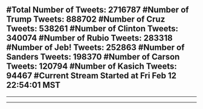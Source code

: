 #Total Number of Tweets: 2716787 
#Number of Trump Tweets: 888702
#Number of Cruz Tweets: 538261
#Number of Clinton Tweets: 340074
#Number of Rubio Tweets: 283318
#Number of Jeb! Tweets: 252863
#Number of Sanders Tweets: 198370
#Number of Carson Tweets: 120794
#Number of Kasich Tweets: 94467
#Current Stream Started at Fri Feb 12 22:54:01 MST
---
---
---
